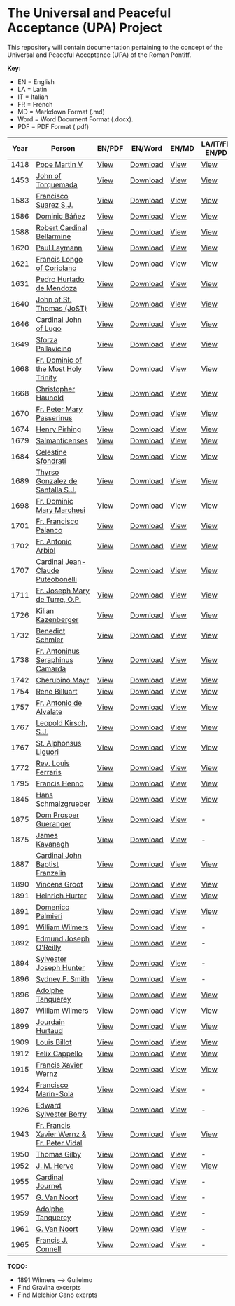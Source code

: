 # The Universal and Peaceful Acceptance (UPA) Project

This repository will contain documentation pertaining to the concept of the Universal and Peaceful Acceptance (UPA) of the Roman Pontiff.

**Key:** 
- EN = English
- LA = Latin
- IT = Italian
- FR = French
- MD = Markdown Format (.md)
- Word = Word Document Format (.docx).
- PDF = PDF Format (.pdf)

| Year | Person       | EN/PDF | EN/Word | EN/MD | LA/IT/FR-EN/PDF | LA/IT/FR-EN/Word | Source |
|-------|--------------|--------|---------|-------|-----------|------------|--------|
| 1418  | [Pope Martin V](https://github.com/TreadingTheTiber/UPA/tree/main/1418%20Pope%20Martin%20V) | [View](https://github.com/TreadingTheTiber/UPA/blob/main/1418%20Pope%20Martin%20V/1418_Pope_Martin_EN.pdf) | [Download](https://github.com/TreadingTheTiber/UPA/raw/refs/heads/main/1418%20Pope%20Martin%20V/1418_Pope_Martin_EN.docx) | [View](https://github.com/TreadingTheTiber/UPA/blob/main/1418%20Pope%20Martin%20V/1418_Pope_Martin_EN.md) | [View](https://github.com/TreadingTheTiber/UPA/blob/main/1418%20Pope%20Martin%20V/1418_Pope_Martin_LA_EN.pdf) | [Download](https://github.com/TreadingTheTiber/UPA/raw/refs/heads/main/1418%20Pope%20Martin%20V/1418_Pope_Martin_LA_EN.docx) | [View](https://archive.org/details/04672031.4.emory.edu/page/667/mode/2up?view=theater) |
| 1453  | [John of Torquemada](https://github.com/TreadingTheTiber/UPA/tree/main/1453%20Turrecremata) | [View](https://github.com/TreadingTheTiber/UPA/blob/main/1453%20Turrecremata/1453_Turrecremata_EN.pdf) | [Download](https://github.com/TreadingTheTiber/UPA/raw/refs/heads/main/1453%20Turrecremata/1453_Turrecremata_EN.docx) | [View](https://github.com/TreadingTheTiber/UPA/blob/main/1453%20Turrecremata/1453_Turrecremata_EN.md) | [View](https://github.com/TreadingTheTiber/UPA/blob/main/1453%20Turrecremata/1453_Turrecremata_LA_EN.pdf) | [Download](https://github.com/TreadingTheTiber/UPA/raw/refs/heads/main/1453%20Turrecremata/1453_Turrecremata_LA_EN.docx) | [View](https://archive.org/details/bub_gb_GWP6pAt-ctEC/page/n779/mode/2up?view=theater) |
| 1583  | [Francisco Suarez S.J.](https://github.com/TreadingTheTiber/UPA/tree/main/1583%20Suarez) | [View](https://github.com/TreadingTheTiber/UPA/blob/main/1583%20Suarez/1583_Suarez_EN.pdf) | [Download](https://github.com/TreadingTheTiber/UPA/raw/refs/heads/main/1583%20Suarez/1583_Suarez_EN.docx) | [View](https://github.com/TreadingTheTiber/UPA/blob/main/1583%20Suarez/1583_Suarez_EN.md) | [View](https://github.com/TreadingTheTiber/UPA/blob/main/1583%20Suarez/1583_Suarez_LA_EN.pdf) | [Download](https://github.com/TreadingTheTiber/UPA/raw/refs/heads/main/1583%20Suarez/1583_Suarez_LA_EN.docx) | [View](https://www.google.com/books/edition/R_p_Francisci_Suarez_Opera_omnia/aCcNAAAAYAAJ?hl=en&gbpv=1&pg=PA161&printsec=frontcover) |
| 1586  | [Dominic Báñez](https://github.com/TreadingTheTiber/UPA/tree/main/1586%20Banez) | [View](https://github.com/TreadingTheTiber/UPA/blob/main/1586%20Banez/1586_Banzez_EN.pdf) | [Download](https://github.com/TreadingTheTiber/UPA/raw/refs/heads/main/1586%20Banez/1586_Banzez_EN.docx) | [View](https://github.com/TreadingTheTiber/UPA/blob/main/1586%20Banez/1586_Banzez_EN.md) | [View](https://github.com/TreadingTheTiber/UPA/blob/main/1586%20Banez/1586_Banzez_LA_EN.pdf) | [Download](https://github.com/TreadingTheTiber/UPA/raw/refs/heads/main/1586%20Banez/1586_Banzez_LA_EN.docx) | [View](https://www.google.com/books/edition/Commentaria_in_Secumdam_Secundae_D_Thoma/q3PKIqSVbn4C?hl=en&gbpv=1&pg=PA127&printsec=frontcover) |
| 1588  | [Robert Cardinal Bellarmine](https://github.com/TreadingTheTiber/UPA/tree/main/1588%20Bellarmine) | [View](https://github.com/TreadingTheTiber/UPA/blob/main/1588%20Bellarmine/1588_Bellarmine_EN.pdf) | [Download](https://github.com/TreadingTheTiber/UPA/raw/refs/heads/main/1588%20Bellarmine/1588_Bellarmine_EN.docx) | [View](https://github.com/TreadingTheTiber/UPA/blob/main/1588%20Bellarmine/1588_Bellarmine_EN.md) | [View](https://github.com/TreadingTheTiber/UPA/blob/main/1588%20Bellarmine/1588_Bellarmine_LA_EN.pdf) | [Download](https://github.com/TreadingTheTiber/UPA/raw/refs/heads/main/1588%20Bellarmine/1588_Bellarmine_LA_EN.docx) | [View](https://www.google.com/books/edition/4_De_controversiis/XDkAAAAAYAAJ?hl=en&gbpv=1&pg=PA491&printsec=frontcover) |
| 1620  | [Paul Laymann](https://github.com/TreadingTheTiber/UPA/tree/main/1620%20Laymann) | [View](https://github.com/TreadingTheTiber/UPA/blob/main/1620%20Laymann/1620_Laymann_EN.pdf) | [Download](https://github.com/TreadingTheTiber/UPA/raw/refs/heads/main/1620%20Laymann/1620_Laymann_EN.docx) | [View](https://github.com/TreadingTheTiber/UPA/blob/main/1620%20Laymann/1620_Laymann_EN.md) | [View](https://github.com/TreadingTheTiber/UPA/blob/main/1620%20Laymann/1620_Laymann_LA_EN.pdf) | [Download](https://github.com/TreadingTheTiber/UPA/raw/refs/heads/main/1620%20Laymann/1620_Laymann_LA_EN.docx) | [View](https://www.google.com/books/edition/Quaestiones_Canonicae_De_Praelatorum_Ecc/jjFFAAAAcAAJ?hl=en&gbpv=1&pg=PA23&printsec=frontcover) |
| 1621  | [Francis Longo of Coriolano](https://github.com/TreadingTheTiber/UPA/tree/main/1621%20Coriolano) | [View](https://github.com/TreadingTheTiber/UPA/blob/main/1621%20Coriolano/1621_Coriolano_EN.pdf) | [Download](https://github.com/TreadingTheTiber/UPA/raw/refs/heads/main/1621%20Coriolano/1621_Coriolano_EN.docx) | [View](https://github.com/TreadingTheTiber/UPA/blob/main/1621%20Coriolano/1621_Coriolano_EN.md) | [View](https://github.com/TreadingTheTiber/UPA/blob/main/1621%20Coriolano/1621_Coriolano_LA_EN.pdf) | [Download](https://github.com/TreadingTheTiber/UPA/raw/refs/heads/main/1621%20Coriolano/1621_Coriolano_LA_EN.docx) | [View](https://www.google.com/books/edition/Summa_conciliorum_omnium_quae_a_sancto_P/LpGGFUiX8egC?hl=en&gbpv=1&pg=PA82&printsec=frontcover) |
| 1631  | [Pedro Hurtado de Mendoza](https://github.com/TreadingTheTiber/UPA/tree/main/1631%20Hurtado) | [View](https://github.com/TreadingTheTiber/UPA/blob/main/1631%20Hurtado/1631_Hurtado_EN.pdf) | [Download](https://github.com/TreadingTheTiber/UPA/raw/refs/heads/main/1631%20Hurtado/1631_Hurtado_EN.docx) | [View](https://github.com/TreadingTheTiber/UPA/blob/main/1631%20Hurtado/1631_Hurtado_EN.md) | [View](https://github.com/TreadingTheTiber/UPA/blob/main/1631%20Hurtado/1631_Hurtado_LA_EN.pdf) | [Download](https://github.com/TreadingTheTiber/UPA/raw/refs/heads/main/1631%20Hurtado/1631_Hurtado_LA_EN.docx) | [View](https://books.google.com/books/download/Petri_Hurtado_de_Mendoza_Scholasticae_et.pdf?id=f-lyKzvP8LYC&output=pdf&sig=ACfU3U0QAPofnhJF6P-VU8kIOtEdNqJNxw) |
| 1640  | [John of St. Thomas (JoST)](https://github.com/TreadingTheTiber/UPA/tree/main/1640%20JoST) | [View](https://github.com/TreadingTheTiber/UPA/blob/main/1640%20JoST/1640_JoST_EN.pdf) | [Download](https://github.com/TreadingTheTiber/UPA/raw/refs/heads/main/1640%20JoST/1640_JoST_EN.docx) | [View](https://github.com/TreadingTheTiber/UPA/blob/main/1640%20JoST/1640_JoST_EN.md) | [View](https://github.com/TreadingTheTiber/UPA/blob/main/1640%20JoST/1640_JoST_LA_EN.pdf) | [Download](https://github.com/TreadingTheTiber/UPA/raw/refs/heads/main/1640%20JoST/1640_JoST_LA_EN.docx) | [View](https://isidore.co/calibre#book_id=8948&library_id=CalibreLibrary&panel=book_details) |
| 1646  | [Cardinal John of Lugo](https://github.com/TreadingTheTiber/UPA/tree/main/1646%20De%20Lugo) | [View](https://github.com/TreadingTheTiber/UPA/blob/main/1646%20De%20Lugo/1646_Lugo_EN.pdf) | [Download](https://github.com/TreadingTheTiber/UPA/raw/refs/heads/main/1646%20De%20Lugo/1646_Lugo_EN.docx) | [View](https://github.com/TreadingTheTiber/UPA/blob/main/1646%20De%20Lugo/1646_Lugo_EN.md) | [View](https://github.com/TreadingTheTiber/UPA/blob/main/1646%20De%20Lugo/1646_Lugo_LA_EN.pdf) | [Download](https://github.com/TreadingTheTiber/UPA/raw/refs/heads/main/1646%20De%20Lugo/1646_Lugo_LA_EN.docx) | [View](https://www.google.com/books/edition/Joannis_de_Lugo_Opera_Omnia_Theologica_q/nEy91kYT78gC?hl=en&gbpv=1&bsq=Martini) |
| 1649  | [Sforza Pallavicino](https://github.com/TreadingTheTiber/UPA/tree/main/1649%20Pallavicino) | [View](https://github.com/TreadingTheTiber/UPA/blob/main/1649%20Pallavicino/1649_Pallavicino_EN.pdf) | [Download](https://github.com/TreadingTheTiber/UPA/raw/refs/heads/main/1649%20Pallavicino/1649_Pallavicino_EN.docx) | [View](https://github.com/TreadingTheTiber/UPA/blob/main/1649%20Pallavicino/1649_Pallavicino_EN.md) | [View](https://github.com/TreadingTheTiber/UPA/blob/main/1649%20Pallavicino/1649_Pallavicino_LA_EN.pdf) | [Download](https://github.com/TreadingTheTiber/UPA/raw/refs/heads/main/1649%20Pallavicino/1649_Pallavicino_LA_EN.docx) | [View](https://www.google.com/books/edition/Assertiones_theologicae/Pi5AAAAAcAAJ?hl=en&gbpv=1&pg=PA177&printsec=frontcover) |
| 1668  | [Fr. Dominic of the Most Holy Trinity](https://github.com/TreadingTheTiber/UPA/tree/main/1668%20Dominico) | [View](https://github.com/TreadingTheTiber/UPA/blob/main/1668%20Dominico/1668_Dominico_EN.pdf) | [Download](https://github.com/TreadingTheTiber/UPA/raw/refs/heads/main/1668%20Dominico/1668_Dominico_EN.docx) | [View](https://github.com/TreadingTheTiber/UPA/blob/main/1668%20Dominico/1668_Dominico_EN.md) | [View](https://github.com/TreadingTheTiber/UPA/blob/main/1668%20Dominico/1668_Dominico_LA_EN.pdf) | [Download](https://github.com/TreadingTheTiber/UPA/raw/refs/heads/main/1668%20Dominico/1668_Dominico_LA_EN.docx) | [View](https://www.google.com/books/edition/Bibliotheca_theologica/ihC0SLSmCXwC?hl=en&gbpv=1&pg=PA214&printsec=frontcover) |
| 1668  | [Christopher Haunold](https://github.com/TreadingTheTiber/UPA/tree/main/1668%20Haunold) | [View](https://github.com/TreadingTheTiber/UPA/blob/main/1668%20Haunold/1668_Haunold_EN.pdf) | [Download](https://github.com/TreadingTheTiber/UPA/raw/refs/heads/main/1668%20Haunold/1668_Haunold_EN.docx) | [View](https://github.com/TreadingTheTiber/UPA/blob/main/1668%20Haunold/1668_Haunold_EN.md) | [View](https://github.com/TreadingTheTiber/UPA/blob/main/1668%20Haunold/1668_Haunold_LA_EN.pdf) | [Download](https://github.com/TreadingTheTiber/UPA/raw/refs/heads/main/1668%20Haunold/1668_Haunold_LA_EN.docx) | [View](https://www.google.com/books/edition/Theologiae_speculatiuae_scholasticis_pra/9Su7UBODULYC?hl=en&gbpv=1&pg=PA351&printsec=frontcover) |
| 1670  | [Fr. Peter Mary Passerinus](https://github.com/TreadingTheTiber/UPA/tree/main/1670%20Passerinus) | [View](https://github.com/TreadingTheTiber/UPA/blob/main/1670%20Passerinus/1670_Passerinus_EN.pdf) | [Download](https://github.com/TreadingTheTiber/UPA/raw/refs/heads/main/1670%20Passerinus/1670_Passerinus_EN.docx) | [View](https://github.com/TreadingTheTiber/UPA/blob/main/1670%20Passerinus/1670_Passerinus_EN.md) | [View](https://github.com/TreadingTheTiber/UPA/blob/main/1670%20Passerinus/1670_Passerinus_LA_EN.pdf) | [Download](https://github.com/TreadingTheTiber/UPA/raw/refs/heads/main/1670%20Passerinus/1670_Passerinus_LA_EN.docx) | [View](https://www.digitale-sammlungen.de/en/view/bsb10489092?page=166,167) |
| 1674  | [Henry Pirhing](https://github.com/TreadingTheTiber/UPA/tree/main/1674%20Pirhing) | [View](https://github.com/TreadingTheTiber/UPA/blob/main/1674%20Pirhing/1674_Pirling_EN.pdf) | [Download](https://github.com/TreadingTheTiber/UPA/raw/refs/heads/main/1674%20Pirhing/1674_Pirling_EN.docx) | [View](https://github.com/TreadingTheTiber/UPA/blob/main/1674%20Pirhing/1674_Pirling_EN.md) | [View](https://github.com/TreadingTheTiber/UPA/blob/main/1674%20Pirhing/1674_Pirling_LA_EN.pdf) | [Download](https://github.com/TreadingTheTiber/UPA/raw/refs/heads/main/1674%20Pirhing/1674_Pirling_LA_EN.docx) | [View](https://mdz-nbn-resolving.de/details:bsb11198649) |
| 1679  | [Salmanticenses](https://github.com/TreadingTheTiber/UPA/tree/main/1679%20Salmanticenses) | [View](https://github.com/TreadingTheTiber/UPA/blob/main/1679%20Salmanticenses/1679_Salmanticenses_EN.pdf) | [Download](https://github.com/TreadingTheTiber/UPA/raw/refs/heads/main/1679%20Salmanticenses/1679_Salmanticenses_EN.docx) | [View](https://github.com/TreadingTheTiber/UPA/blob/main/1679%20Salmanticenses/1679_Salmanticenses_EN.md) | [View](https://github.com/TreadingTheTiber/UPA/blob/main/1679%20Salmanticenses/1679_Salmanticenses_LA_EN.pdf) | [Download](https://github.com/TreadingTheTiber/UPA/raw/refs/heads/main/1679%20Salmanticenses/1679_Salmanticenses_LA_EN.docx) | [View](https://archive.org/details/collegiisalmanti11anto/page/260/mode/2up?view=theater) |
| 1684  | [Celestine Sfondrati](https://github.com/TreadingTheTiber/UPA/tree/main/1684%20Sfondrati) | [View](https://github.com/TreadingTheTiber/UPA/blob/main/1684%20Sfondrati/1684_Celestino_EN.pdf) | [Download](https://github.com/TreadingTheTiber/UPA/raw/refs/heads/main/1684%20Sfondrati/1684_Celestino_EN.docx) | [View](https://github.com/TreadingTheTiber/UPA/blob/main/1684%20Sfondrati/1684_Celestino_EN.md) | [View](https://github.com/TreadingTheTiber/UPA/blob/main/1684%20Sfondrati/1684_Celestino_LA_EN.pdf) | [Download](https://github.com/TreadingTheTiber/UPA/raw/refs/heads/main/1684%20Sfondrati/1684_Celestino_LA_EN.docx) | [View](https://archive.org/details/ita-bnc-mag-00002600-001/page/554/mode/2up?view=theater) |
| 1689  | [Thyrso Gonzalez de Santalla S.J.](https://github.com/TreadingTheTiber/UPA/tree/main/1689%20Santall) | [View](https://github.com/TreadingTheTiber/UPA/blob/main/1689%20Santall/1689_Santall_EN.pdf) | [Download](https://github.com/TreadingTheTiber/UPA/raw/refs/heads/main/1689%20Santall/1689_Santall_EN.docx) | [View](https://github.com/TreadingTheTiber/UPA/blob/main/1689%20Santall/1689_Santall_EN.md) | [View](https://github.com/TreadingTheTiber/UPA/blob/main/1689%20Santall/1689_Santall_LA_EN.pdf) | [Download](https://github.com/TreadingTheTiber/UPA/raw/refs/heads/main/1689%20Santall/1689_Santall_LA_EN.docx) | [View](https://play.google.com/books/reader?id=_RS4MjanzvsC&pg=GBS.PA126&hl=en) |
| 1698  | [Fr. Dominic Mary Marchesi](https://github.com/TreadingTheTiber/UPA/tree/main/1698%20Marchesius) | [View](https://github.com/TreadingTheTiber/UPA/blob/main/1698%20Marchesius/1698_Marchesius_EN.pdf) | [Download](https://github.com/TreadingTheTiber/UPA/raw/refs/heads/main/1698%20Marchesius/1698_Marchesius_EN.docx) | [View](https://github.com/TreadingTheTiber/UPA/blob/main/1698%20Marchesius/1698_Marchesius_EN.md) | [View](https://github.com/TreadingTheTiber/UPA/blob/main/1698%20Marchesius/1698_Marchesius_LA_EN.pdf) | [Download](https://github.com/TreadingTheTiber/UPA/raw/refs/heads/main/1698%20Marchesius/1698_Marchesius_LA_EN.docx) | [View](https://archive.org/details/bub_gb_XcEZHlb2lWoC/page/800/mode/2up) |
| 1701  | [Fr. Francisco Palanco](https://github.com/TreadingTheTiber/UPA/tree/main/1701%20Palanco) | [View](https://github.com/TreadingTheTiber/UPA/blob/main/1701%20Palanco/1701_Palanco_EN.pdf) | [Download](https://github.com/TreadingTheTiber/UPA/raw/refs/heads/main/1701%20Palanco/1701_Palanco_EN.docx) | [View](https://github.com/TreadingTheTiber/UPA/blob/main/1701%20Palanco/1701_Palanco_EN.md) | [View](https://github.com/TreadingTheTiber/UPA/blob/main/1701%20Palanco/1701_Palanco_LA_EN.pdf) | [Download](https://github.com/TreadingTheTiber/UPA/raw/refs/heads/main/1701%20Palanco/1701_Palanco_LA_EN.docx) | [View](https://www.google.com/books/edition/Tractatus_de_fide_theologica_In_2_2_Div/quKbLSwe25sC?hl=en&gbpv=1&dq=pacificam%20acceptationem&pg=PA309&printsec=frontcover) |
| 1702  | [Fr. Antonio Arbiol](https://github.com/TreadingTheTiber/UPA/tree/main/1702%20Arbiol) | [View](https://github.com/TreadingTheTiber/UPA/blob/main/1702%20Arbiol/1702_Arbiol_EN.pdf) | [Download](https://github.com/TreadingTheTiber/UPA/raw/refs/heads/main/1702%20Arbiol/1702_Arbiol_EN.docx) | [View](https://github.com/TreadingTheTiber/UPA/blob/main/1702%20Arbiol/1702_Arbiol_EN.md) | [View](https://github.com/TreadingTheTiber/UPA/blob/main/1702%20Arbiol/1702_Arbiol_LA_EN.pdf) | [Download](https://github.com/TreadingTheTiber/UPA/raw/refs/heads/main/1702%20Arbiol/1702_Arbiol_LA_EN.docx) | [View](https://www.google.com/books/edition/Selectae_disputationes_scholasticae_et_d/FZF1hFO76n8C?hl=en&gbpv=1&pg=PA73&printsec=frontcover) |
| 1707  | [Cardinal Jean-Claude Puteobonelli](https://github.com/TreadingTheTiber/UPA/tree/main/1707%20Puteobonelli) | [View](https://github.com/TreadingTheTiber/UPA/blob/main/1707%20Puteobonelli/1707_Puteobonelli_EN.pdf) | [Download](https://github.com/TreadingTheTiber/UPA/raw/refs/heads/main/1707%20Puteobonelli/1707_Puteobonelli_EN.docx) | [View](https://github.com/TreadingTheTiber/UPA/blob/main/1707%20Puteobonelli/1707_Puteobonelli_EN.md) | [View](https://github.com/TreadingTheTiber/UPA/blob/main/1707%20Puteobonelli/1707_Puteobonelli_LA_EN.pdf) | [Download](https://github.com/TreadingTheTiber/UPA/raw/refs/heads/main/1707%20Puteobonelli/1707_Puteobonelli_LA_EN.docx) | [View](https://www.google.com/books/edition/D_Ioannis_Claudii_Puteobonelli_In_primam/3I_78WswdHAC?hl=en&gbpv=1&dq=pacificam%20acceptationem%20Suarez&pg=PA241&printsec=frontcover) |
| 1711  | [Fr. Joseph Mary de Turre, O.P.](https://github.com/TreadingTheTiber/UPA/tree/main/1711%20Turre) | [View](https://github.com/TreadingTheTiber/UPA/blob/main/1711%20Turre/1711_Turre_EN.pdf) | [Download](https://github.com/TreadingTheTiber/UPA/raw/refs/heads/main/1711%20Turre/1711_Turre_EN.docx) | [View](https://github.com/TreadingTheTiber/UPA/blob/main/1711%20Turre/1711_Turre_EN.md) | [View](https://github.com/TreadingTheTiber/UPA/blob/main/1711%20Turre/1711_Turre_LA_EN.pdf) | [Download](https://github.com/TreadingTheTiber/UPA/raw/refs/heads/main/1711%20Turre/1711_Turre_LA_EN.docx) | [View](https://www.google.com/books/edition/Institutionum_ad_verbi_Dei_scripti_intel/y2oJseex0_AC?hl=en&gbpv=1&dq=pacificam%20acceptationem&pg=PA173&printsec=frontcover) |
| 1726  | [Kilian Kazenberger](https://github.com/TreadingTheTiber/UPA/tree/main/1726%20Kazenberger) | [View](https://github.com/TreadingTheTiber/UPA/blob/main/1726%20Kazenberger/1726_Kazenberger_EN.pdf) | [Download](https://github.com/TreadingTheTiber/UPA/raw/refs/heads/main/1726%20Kazenberger/1726_Kazenberger_EN.docx) | [View](https://github.com/TreadingTheTiber/UPA/blob/main/1726%20Kazenberger/1726_Kazenberger_EN.md) | [View](https://github.com/TreadingTheTiber/UPA/blob/main/1726%20Kazenberger/1726_Kazenberger_LA_EN.pdf) | [Download](https://github.com/TreadingTheTiber/UPA/raw/refs/heads/main/1726%20Kazenberger/1726_Kazenberger_LA_EN.docx) | [View](https://books.google.com/books?id=M8IvAAAAYAAJ&pg=PA77) |
| 1732  | [Benedict Schmier](https://github.com/TreadingTheTiber/UPA/tree/main/1732%20Schmier) | [View](https://github.com/TreadingTheTiber/UPA/blob/main/1732%20Schmier/1732_Schmier_EN.pdf) | [Download](https://github.com/TreadingTheTiber/UPA/raw/refs/heads/main/1732%20Schmier/1732_Schmier_EN.docx) | [View](https://github.com/TreadingTheTiber/UPA/blob/main/1732%20Schmier/1732_Schmier_EN.md) | [View](https://github.com/TreadingTheTiber/UPA/blob/main/1732%20Schmier/1732_Schmier_LA_EN.pdf) | [Download](https://github.com/TreadingTheTiber/UPA/raw/refs/heads/main/1732%20Schmier/1732_Schmier_LA_EN.docx) | [View](https://www.google.com/books/edition/Ecclesia_Christi_in_terris_militans_seu/ESNUAAAAcAAJ?hl=en&gbpv=1&pg=PA228&printsec=frontcover) |
| 1738  | [Fr. Antoninus Seraphinus Camarda](https://github.com/TreadingTheTiber/UPA/tree/main/1738%20Camarda) | [View](https://github.com/TreadingTheTiber/UPA/blob/main/1738%20Camarda/1738_Camarda_EN.pdf) | [Download](https://github.com/TreadingTheTiber/UPA/raw/refs/heads/main/1738%20Camarda/1738_Camarda_EN.docx) | [View](https://github.com/TreadingTheTiber/UPA/blob/main/1738%20Camarda/1738_Camarda_EN.md) | [View](https://github.com/TreadingTheTiber/UPA/blob/main/1738%20Camarda/1738_Camarda_LA_EN.pdf) | [Download](https://github.com/TreadingTheTiber/UPA/raw/refs/heads/main/1738%20Camarda/1738_Camarda_LA_EN.docx) | [View](https://www.digitale-sammlungen.de/en/view/bsb10488411) |
| 1742  | [Cherubino Mayr](https://github.com/TreadingTheTiber/UPA/tree/main/1742%20Mayr) | [View](https://github.com/TreadingTheTiber/UPA/blob/main/1742%20Mayr/1742_Cherubino_EN.pdf) | [Download](https://github.com/TreadingTheTiber/UPA/raw/refs/heads/main/1742%20Mayr/1742_Cherubino_EN.docx) | [View](https://github.com/TreadingTheTiber/UPA/blob/main/1742%20Mayr/1742_Cherubino_EN.md) | [View](https://github.com/TreadingTheTiber/UPA/blob/main/1742%20Mayr/1742_Cherubino_LA_EN.pdf) | [Download](https://github.com/TreadingTheTiber/UPA/raw/refs/heads/main/1742%20Mayr/1742_Cherubino_LA_EN.docx) | [View](https://www.digitale-sammlungen.de/en/details/bsb10489566) |
| 1754  | [Rene Billuart](https://github.com/TreadingTheTiber/UPA/tree/main/1754%20Billuart) | [View](https://github.com/TreadingTheTiber/UPA/blob/main/1754%20Billuart/1754_Billuart_EN.pdf) | [Download](https://github.com/TreadingTheTiber/UPA/raw/refs/heads/main/1754%20Billuart/1754_Billuart_EN.docx) | [View](https://github.com/TreadingTheTiber/UPA/blob/main/1754%20Billuart/1754_Billuart_EN.md) | [View](https://github.com/TreadingTheTiber/UPA/blob/main/1754%20Billuart/1754_Billuart_LA_EN.pdf) | [Download](https://github.com/TreadingTheTiber/UPA/raw/refs/heads/main/1754%20Billuart/1754_Billuart_LA_EN.docx) | [View](https://www.google.com/books/edition/Summa_S_Thomae_sive_cursus_theologiae/olylEC32KEsC?hl=en&gbpv=1&pg=PA99&printsec=frontcover) |
| 1757  | [Fr. Antonio de Alvalate](https://github.com/TreadingTheTiber/UPA/tree/main/1757%20Alvalate) | [View](https://github.com/TreadingTheTiber/UPA/blob/main/1757%20Alvalate/1757_Alvalate_EN.pdf) | [Download](https://github.com/TreadingTheTiber/UPA/raw/refs/heads/main/1757%20Alvalate/1757_Alvalate_EN.docx) | [View](https://github.com/TreadingTheTiber/UPA/blob/main/1757%20Alvalate/1757_Alvalate_EN.md) | [View](https://github.com/TreadingTheTiber/UPA/blob/main/1757%20Alvalate/1757_Alvalate_LA_EN.pdf) | [Download](https://github.com/TreadingTheTiber/UPA/raw/refs/heads/main/1757%20Alvalate/1757_Alvalate_LA_EN.docx) | [View](https://www.google.com/books/edition/Cursus_Theologicus_juxta_mentem_Doct_Joa/6pHKt8ugfpIC?hl=en&gbpv=1&pg=PA300&printsec=frontcover) |
| 1767  | [Leopold Kirsch, S.J.](https://github.com/TreadingTheTiber/UPA/tree/main/1767%20Kirsch) | [View](https://github.com/TreadingTheTiber/UPA/blob/main/1767%20Kirsch/1767_Kirsch_EN.pdf) | [Download](https://github.com/TreadingTheTiber/UPA/raw/refs/heads/main/1767%20Kirsch/1767_Kirsch_EN.docx) | [View](https://github.com/TreadingTheTiber/UPA/blob/main/1767%20Kirsch/1767_Kirsch_EN.md) | [View](https://github.com/TreadingTheTiber/UPA/blob/main/1767%20Kirsch/1767_Kirsch_LA_EN.pdf) | [Download](https://github.com/TreadingTheTiber/UPA/raw/refs/heads/main/1767%20Kirsch/1767_Kirsch_LA_EN.docx) | [View](https://www.google.com/books/edition/Tractatus_Theologicus_De_Virtutibus_Theo/ET5dAAAAcAAJ?hl=en&gbpv=1&pg=PA104&printsec=frontcover) |
| 1767  | [St. Alphonsus Liguori](https://github.com/TreadingTheTiber/UPA/tree/main/1767%20Liguori) | [View](https://github.com/TreadingTheTiber/UPA/blob/main/1767%20Liguori/1767_Ligouri_EN.pdf) | [Download](https://github.com/TreadingTheTiber/UPA/raw/refs/heads/main/1767%20Liguori/1767_Ligouri_EN.docx) | [View](https://github.com/TreadingTheTiber/UPA/blob/main/1767%20Liguori/1767_Ligouri_EN.md) | [View](https://github.com/TreadingTheTiber/UPA/blob/main/1767%20Liguori/1767_Ligouri_LA_EN.pdf) | [Download](https://github.com/TreadingTheTiber/UPA/raw/refs/heads/main/1767%20Liguori/1767_Ligouri_LA_EN.docx) | [View](https://www.google.com/books/edition/Verit%C3%A0_della_fede_Opera_data_fuori_dall/In3wgpb6mLoC?hl=en&gbpv=1&pg=PA99&printsec=frontcover) |
| 1772  | [Rev. Louis Ferraris](https://github.com/TreadingTheTiber/UPA/tree/main/1772%20Ferraris) | [View](https://github.com/TreadingTheTiber/UPA/blob/main/1772%20Ferraris/1772_Ferraris_EN.pdf) | [Download](https://github.com/TreadingTheTiber/UPA/raw/refs/heads/main/1772%20Ferraris/1772_Ferraris_EN.docx) | [View](https://github.com/TreadingTheTiber/UPA/blob/main/1772%20Ferraris/1772_Ferraris_EN.md) | [View](https://github.com/TreadingTheTiber/UPA/blob/main/1772%20Ferraris/1772_Ferraris_LA_EN.pdf) | [Download](https://github.com/TreadingTheTiber/UPA/raw/refs/heads/main/1772%20Ferraris/1772_Ferraris_LA_EN.docx) | [View](https://archive.org/details/bub_gb_qN_GNY4BWxYC/page/38/mode/2up) |
| 1795  | [Francis Henno](https://github.com/TreadingTheTiber/UPA/tree/main/1795%20Henno) | [View](https://github.com/TreadingTheTiber/UPA/blob/main/1795%20Henno/1795_Henno_EN.pdf) | [Download](https://github.com/TreadingTheTiber/UPA/raw/refs/heads/main/1795%20Henno/1795_Henno_EN.docx) | [View](https://github.com/TreadingTheTiber/UPA/blob/main/1795%20Henno/1795_Henno_EN.md) | [View](https://github.com/TreadingTheTiber/UPA/blob/main/1795%20Henno/1795_Henno_LA_EN.pdf) | [Download](https://github.com/TreadingTheTiber/UPA/raw/refs/heads/main/1795%20Henno/1795_Henno_LA_EN.docx) | [View](https://www.google.com/books/edition/R_P_F_Francisci_Henno_Theologia_dogm_mor/HblTUSfaCJ4C?hl=en&gbpv=1&dq=Utrum%20credant%20quod%20Papa%20canonice%20electus%2C%20qui%20pro%20temper%20fuerit&pg=PA290&printsec=frontcover) |
| 1845  | [Hans Schmalzgrueber](https://github.com/TreadingTheTiber/UPA/tree/main/1845%20Schmalzgrueber) | [View](https://github.com/TreadingTheTiber/UPA/blob/main/1845%20Schmalzgrueber/1845_Schmalzgrueber_EN.pdf) | [Download](https://github.com/TreadingTheTiber/UPA/raw/refs/heads/main/1845%20Schmalzgrueber/1845_Schmalzgrueber_EN.docx) | [View](https://github.com/TreadingTheTiber/UPA/blob/main/1845%20Schmalzgrueber/1845_Schmalzgrueber_EN.md) | [View](https://github.com/TreadingTheTiber/UPA/blob/main/1845%20Schmalzgrueber/1845_Schmalzgrueber_LA_EN.pdf) | [Download](https://github.com/TreadingTheTiber/UPA/raw/refs/heads/main/1845%20Schmalzgrueber/1845_Schmalzgrueber_LA_EN.docx) | [View](https://archive.org/details/pt1jusecclesiast01schm/page/376/mode/2up) |
| 1875  | [Dom Prosper Gueranger](https://github.com/TreadingTheTiber/UPA/tree/main/1875%20Gueranger) | [View](https://github.com/TreadingTheTiber/UPA/blob/main/1875%20Gueranger/1875_Gueranger_EN.pdf) | [Download](https://github.com/TreadingTheTiber/UPA/raw/refs/heads/main/1875%20Gueranger/1875_Gueranger_EN.docx) | [View](https://github.com/TreadingTheTiber/UPA/blob/main/1875%20Gueranger/1875_Gueranger_EN.md) | - | - | [View](https://archive.org/details/V12TheLiturgicalYear/page/247/mode/2up) |
| 1875  | [James Kavanagh](https://github.com/TreadingTheTiber/UPA/tree/main/1875%20Kavanagh) | [View](https://github.com/TreadingTheTiber/UPA/blob/main/1875%20Kavanagh/1875_Kavanaugh_EN.pdf) | [Download](https://github.com/TreadingTheTiber/UPA/raw/refs/heads/main/1875%20Kavanagh/1875_Kavanaugh_EN.docx) | [View](https://github.com/TreadingTheTiber/UPA/blob/main/1875%20Kavanagh/1875_Kavanaugh_EN.md) | - | - | [View](https://archive.org/details/a622756500kavauoft/page/54/mode/2up) |
| 1887  | [Cardinal John Baptist Franzelin](https://github.com/TreadingTheTiber/UPA/tree/main/1887%20Franzelin) | [View](https://github.com/TreadingTheTiber/UPA/blob/main/1887%20Franzelin/1887_Franzelin_EN.pdf) | [Download](https://github.com/TreadingTheTiber/UPA/raw/refs/heads/main/1887%20Franzelin/1887_Franzelin_EN.docx) | [View](https://github.com/TreadingTheTiber/UPA/blob/main/1887%20Franzelin/1887_Franzelin_EN.md) | [View](https://github.com/TreadingTheTiber/UPA/blob/main/1887%20Franzelin/1887_Franzelin_LA_EN.pdf) | [Download](https://github.com/TreadingTheTiber/UPA/raw/refs/heads/main/1887%20Franzelin/1887_Franzelin_LA_EN.docx) | [View](https://www.google.com/books/edition/Ioannis_Bapt_Franzelin_theses_de_Ecclesi/eZFMAQAAMAAJ?hl=en&gbpv=1&pg=PA236&printsec=frontcover) |
| 1890  | [Vincens Groot](https://github.com/TreadingTheTiber/UPA/tree/main/1890%20Groot) | [View](https://github.com/TreadingTheTiber/UPA/blob/main/1890%20Groot/1890_Groot_EN.pdf) | [Download](https://github.com/TreadingTheTiber/UPA/raw/refs/heads/main/1890%20Groot/1890_Groot_EN.docx) | [View](https://github.com/TreadingTheTiber/UPA/blob/main/1890%20Groot/1890_Groot_EN.md) | [View](https://github.com/TreadingTheTiber/UPA/blob/main/1890%20Groot/1890_Groot_LA_EN.pdf) | [Download](https://github.com/TreadingTheTiber/UPA/raw/refs/heads/main/1890%20Groot/1890_Groot_LA_EN.docx) | [View](https://archive.org/details/summaapologetic1v2groo/page/n345/mode/2up?view=theater) |
| 1891  | [Heinrich Hurter](https://github.com/TreadingTheTiber/UPA/tree/main/1891%20Hurter) | [View](https://github.com/TreadingTheTiber/UPA/blob/main/1891%20Hurter/1891_Hurter_EN.pdf) | [Download](https://github.com/TreadingTheTiber/UPA/raw/refs/heads/main/1891%20Hurter/1891_Hurter_EN.docx) | [View](https://github.com/TreadingTheTiber/UPA/blob/main/1891%20Hurter/1891_Hurter_EN.md) | [View](https://github.com/TreadingTheTiber/UPA/blob/main/1891%20Hurter/1891_Hurter_LA_EN.pdf) | [Download](https://github.com/TreadingTheTiber/UPA/raw/refs/heads/main/1891%20Hurter/1891_Hurter_LA_EN.docx) | [View](https://archive.org/details/theologiaedogmat00hurt/page/302/mode/2up?view=theater&q=electos+) |
| 1891  | [Domenico Palmieri](https://github.com/TreadingTheTiber/UPA/tree/main/1891%20Palmieri) | [View](https://github.com/TreadingTheTiber/UPA/blob/main/1891%20Palmieri/1891_Palmieri_EN.pdf) | [Download](https://github.com/TreadingTheTiber/UPA/raw/refs/heads/main/1891%20Palmieri/1891_Palmieri_EN.docx) | [View](https://github.com/TreadingTheTiber/UPA/blob/main/1891%20Palmieri/1891_Palmieri_EN.md) | [View](https://github.com/TreadingTheTiber/UPA/blob/main/1891%20Palmieri/1891_Palmieri_LA_EN.pdf) | [Download](https://github.com/TreadingTheTiber/UPA/raw/refs/heads/main/1891%20Palmieri/1891_Palmieri_LA_EN.docx) | [View](https://archive.org/details/tractatusderoman00palm/page/220/mode/2up?view=theater) |
| 1891  | [William Wilmers](https://github.com/TreadingTheTiber/UPA/tree/main/1891%20Wilmers) | [View](https://github.com/TreadingTheTiber/UPA/blob/main/1891%20Wilmers/1891_Wilmers_EN.pdf) | [Download](https://github.com/TreadingTheTiber/UPA/raw/refs/heads/main/1891%20Wilmers/1891_Wilmers_EN.docx) | [View](https://github.com/TreadingTheTiber/UPA/blob/main/1891%20Wilmers/1891_Wilmers_EN.md) | - | - | [View](https://www.google.com/books/edition/Handbook_of_the_Christian_Religion_for_t/1bhUAAAAYAAJ?hl=en&gbpv=1&pg=PA95&printsec=frontcover) |
| 1892  | [Edmund Joseph O'Reilly](https://github.com/TreadingTheTiber/UPA/tree/main/1892%20O'Reilly) | [View](https://github.com/TreadingTheTiber/UPA/blob/main/1892%20O'Reilly/1892_Oreilly_EN.pdf) | [Download](https://github.com/TreadingTheTiber/UPA/raw/refs/heads/main/1892%20O'Reilly/1892_Oreilly_EN.docx) | [View](https://github.com/TreadingTheTiber/UPA/blob/main/1892%20O'Reilly/1892_Oreilly_EN.md) | - | - | [View](https://archive.org/details/relationsofchurc00orei/page/308/mode/2up) |
| 1894  | [Sylvester Joseph Hunter](https://github.com/TreadingTheTiber/UPA/tree/main/1894%20Hunter) | [View](https://github.com/TreadingTheTiber/UPA/blob/main/1894%20Hunter/1894_Hunter_EN.pdf) | [Download](https://github.com/TreadingTheTiber/UPA/raw/refs/heads/main/1894%20Hunter/1894_Hunter_EN.docx) | [View](https://github.com/TreadingTheTiber/UPA/blob/main/1894%20Hunter/1894_Hunter_EN.md) | - | - | [View](https://archive.org/details/OutlinesOfDogmaticTheologyVolume1/page/307/mode/2up) |
| 1896  | [Sydney F. Smith](https://github.com/TreadingTheTiber/UPA/tree/main/1896%20Smith) | [View](https://github.com/TreadingTheTiber/UPA/blob/main/1896%20Smith/1896_Smith_EN.pdf) | [Download](https://github.com/TreadingTheTiber/UPA/raw/refs/heads/main/1896%20Smith/1896_Smith_EN.docx) | [View](https://github.com/TreadingTheTiber/UPA/blob/main/1896%20Smith/1896_Smith_EN.md) | - | - | [View](https://archive.org/details/historicalpapers0004unse/page/6/mode/2up) |
| 1896  | [Adolphe Tanquerey](https://github.com/TreadingTheTiber/UPA/tree/main/1896%20Tanquerey) | [View](https://github.com/TreadingTheTiber/UPA/blob/main/1896%20Tanquerey/1896_Tanquerey_EN.pdf) | [Download](https://github.com/TreadingTheTiber/UPA/raw/refs/heads/main/1896%20Tanquerey/1896_Tanquerey_EN.docx) | [View](https://github.com/TreadingTheTiber/UPA/blob/main/1896%20Tanquerey/1896_Tanquerey_EN.md) | [View](https://github.com/TreadingTheTiber/UPA/blob/main/1896%20Tanquerey/1896_Tanquerey_LA_EN.pdf) | [Download](https://github.com/TreadingTheTiber/UPA/raw/refs/heads/main/1896%20Tanquerey/1896_Tanquerey_LA_EN.docx) | [View](https://www.google.com/books/edition/Synopsis_theologi%C3%A6_dogmatic%C3%A6_fundament/G2xHAAAAYAAJ?hl=en&gbpv=1&pg=PA522&printsec=frontcover) |
| 1897  | [William Wilmers](https://github.com/TreadingTheTiber/UPA/tree/main/1897%20Wilmers) | [View](https://github.com/TreadingTheTiber/UPA/blob/main/1897%20Wilmers/1897_Wilmers_EN.pdf) | [Download](https://github.com/TreadingTheTiber/UPA/raw/refs/heads/main/1897%20Wilmers/1897_Wilmers_EN.docx) | [View](https://github.com/TreadingTheTiber/UPA/blob/main/1897%20Wilmers/1897_Wilmers_EN.md) | [View](https://github.com/TreadingTheTiber/UPA/blob/main/1897%20Wilmers/1897_Wilmers_LA_EN.pdf) | [Download](https://github.com/TreadingTheTiber/UPA/raw/refs/heads/main/1897%20Wilmers/1897_Wilmers_LA_EN.docx) | [View](https://isidore.co/calibre#book_id=9650&library_id=CalibreLibrary&panel=book_details) |
| 1899  | [Jourdain Hurtaud](https://github.com/TreadingTheTiber/UPA/tree/main/1899%20Hurtaud) | [View](https://github.com/TreadingTheTiber/UPA/blob/main/1899%20Hurtaud/1899_Hurtaud_EN.pdf) | [Download](https://github.com/TreadingTheTiber/UPA/raw/refs/heads/main/1899%20Hurtaud/1899_Hurtaud_EN.docx) | [View](https://github.com/TreadingTheTiber/UPA/blob/main/1899%20Hurtaud/1899_Hurtaud_EN.md) | [View](https://github.com/TreadingTheTiber/UPA/blob/main/1899%20Hurtaud/1899_Hurtaud_FR_EN.pdf) | [Download](https://github.com/TreadingTheTiber/UPA/raw/refs/heads/main/1899%20Hurtaud/1899_Hurtaud_FR_EN.docx) | [View](https://babel.hathitrust.org/cgi/pt?id=hvd.32044079137469&seq=633) |
| 1909  | [Louis Billot](https://github.com/TreadingTheTiber/UPA/tree/main/1909%20Billot) | [View](https://github.com/TreadingTheTiber/UPA/blob/main/1909%20Billot/1909_Billot_EN.pdf) | [Download](https://github.com/TreadingTheTiber/UPA/raw/refs/heads/main/1909%20Billot/1909_Billot_EN.docx) | [View](https://github.com/TreadingTheTiber/UPA/blob/main/1909%20Billot/1909_Billot_EN.md) | [View](https://github.com/TreadingTheTiber/UPA/blob/main/1909%20Billot/1909_Billot_LA_EN.pdf) | [Download](https://github.com/TreadingTheTiber/UPA/raw/refs/heads/main/1909%20Billot/1909_Billot_LA_EN.docx) | [View](https://archive.org/details/tractatusdeeccle01bill/page/620/mode/2up) |
| 1912  | [Felix Cappello](https://github.com/TreadingTheTiber/UPA/tree/main/1912%20Cappello) | [View](https://github.com/TreadingTheTiber/UPA/blob/main/1912%20Cappello/1912_Cappello_EN.pdf) | [Download](https://github.com/TreadingTheTiber/UPA/raw/refs/heads/main/1912%20Cappello/1912_Cappello_EN.docx) | [View](https://github.com/TreadingTheTiber/UPA/blob/main/1912%20Cappello/1912_Cappello_EN.md) | [View](https://github.com/TreadingTheTiber/UPA/blob/main/1912%20Cappello/1912_Cappello_LA_EN.pdf) | [Download](https://github.com/TreadingTheTiber/UPA/raw/refs/heads/main/1912%20Cappello/1912_Cappello_LA_EN.docx) | [View](https://isidore.co/calibre#book_id=9115&library_id=CalibreLibrary&panel=book_details) |
| 1915  | [Francis Xavier Wernz](https://github.com/TreadingTheTiber/UPA/tree/main/1915%20Wernz) | [View](https://github.com/TreadingTheTiber/UPA/blob/main/1915%20Wernz/1915_Wernz_EN.pdf) | [Download](https://github.com/TreadingTheTiber/UPA/raw/refs/heads/main/1915%20Wernz/1915_Wernz_EN.docx) | [View](https://github.com/TreadingTheTiber/UPA/blob/main/1915%20Wernz/1915_Wernz_EN.md) | [View](https://github.com/TreadingTheTiber/UPA/blob/main/1915%20Wernz/1915_Wernz_LA_EN.pdf) | [Download](https://github.com/TreadingTheTiber/UPA/raw/refs/heads/main/1915%20Wernz/1915_Wernz_LA_EN.docx) | [View](https://archive.org/details/iusdecretaliumad0002wern/page/354/mode/2up?view=theater) |
| 1924  | [Francisco Marín-Sola](https://github.com/TreadingTheTiber/UPA/tree/main/1924%20Marin-Sola) | [View](https://github.com/TreadingTheTiber/UPA/blob/main/1924%20Marin-Sola/1924_Marin-Sola_EN.pdf) | [Download](https://github.com/TreadingTheTiber/UPA/raw/refs/heads/main/1924%20Marin-Sola/1924_Marin-Sola_EN.docx) | [View](https://github.com/TreadingTheTiber/UPA/blob/main/1924%20Marin-Sola/1924_Marin-Sola_EN.md) | - | - | [View](https://isidore.co/calibre#book_id=10025&library_id=CalibreLibrary&panel=book_details) |
| 1926  | [Edward Sylvester Berry](https://github.com/TreadingTheTiber/UPA/tree/main/1926%20Berry) | [View](https://github.com/TreadingTheTiber/UPA/blob/main/1926%20Berry/1926_Berry_EN.pdf) | [Download](https://github.com/TreadingTheTiber/UPA/raw/refs/heads/main/1926%20Berry/1926_Berry_EN.docx) | [View](https://github.com/TreadingTheTiber/UPA/blob/main/1926%20Berry/1926_Berry_EN.md) | - | - | [View](https://archive.org/details/churchofchristap00berr/page/504/mode/2up?q=unanimous+consent) |
| 1943  | [Fr. Francis Xavier Wernz & Fr. Peter Vidal](https://github.com/TreadingTheTiber/UPA/tree/main/1943%20Wernz-Vidal) | [View](https://github.com/TreadingTheTiber/UPA/blob/main/1943%20Wernz-Vidal/1943_Wernz_EN.pdf) | [Download](https://github.com/TreadingTheTiber/UPA/raw/refs/heads/main/1943%20Wernz-Vidal/1943_Wernz_EN.docx) | [View](https://github.com/TreadingTheTiber/UPA/blob/main/1943%20Wernz-Vidal/1943_Wernz_EN.md) | [View](https://github.com/TreadingTheTiber/UPA/blob/main/1943%20Wernz-Vidal/1943_Wernz_LA_EN.pdf) | [Download](https://github.com/TreadingTheTiber/UPA/raw/refs/heads/main/1943%20Wernz-Vidal/1943_Wernz_LA_EN.docx) | [View](https://archive.org/details/IusCanonicumWernzSJVidalSJ/2%20%28De%20Personis%29-%20Ius%20Canonicum-%20Wernz%20SJ%2C%20Vidal%20SJ/page/n265/mode/2up) |
| 1950  | [Thomas Gilby](https://github.com/TreadingTheTiber/UPA/tree/main/1950%20Gilby) | [View](https://github.com/TreadingTheTiber/UPA/blob/main/1950%20Gilby/1950_Gilby_EN.pdf) | [Download](https://github.com/TreadingTheTiber/UPA/raw/refs/heads/main/1950%20Gilby/1950_Gilby_EN.docx) | [View](https://github.com/TreadingTheTiber/UPA/blob/main/1950%20Gilby/1950_Gilby_EN.md) | - | - | [View](https://isidore.co/calibre#book_id=9841&library_id=CalibreLibrary&panel=book_details) |
| 1952  | [J. M. Herve](https://github.com/TreadingTheTiber/UPA/tree/main/1952%20Herve) | [View](https://github.com/TreadingTheTiber/UPA/blob/main/1952%20Herve/1952_Herve_EN.pdf) | [Download](https://github.com/TreadingTheTiber/UPA/raw/refs/heads/main/1952%20Herve/1952_Herve_EN.docx) | [View](https://github.com/TreadingTheTiber/UPA/blob/main/1952%20Herve/1952_Herve_EN.md) | [View](https://github.com/TreadingTheTiber/UPA/blob/main/1952%20Herve/1952_Herve_LA_EN.pdf) | [Download](https://github.com/TreadingTheTiber/UPA/raw/refs/heads/main/1952%20Herve/1952_Herve_LA_EN.docx) | [View](https://archive.org/details/manualetheologid0000herv/page/500/mode/2up?view=theater) |
| 1955  | [Cardinal Journet](https://github.com/TreadingTheTiber/UPA/tree/main/1955%20Journet) | [View](https://github.com/TreadingTheTiber/UPA/blob/main/1955%20Journet/1955_Journet_EN.pdf) | [Download](https://github.com/TreadingTheTiber/UPA/raw/refs/heads/main/1955%20Journet/1955_Journet_EN.docx) | [View](https://github.com/TreadingTheTiber/UPA/blob/main/1955%20Journet/1955_Journet_EN.md) | - | - | [View](https://isidore.co/calibre#book_id=9181&library_id=CalibreLibrary&panel=book_details) |
| 1957  | [G. Van Noort](https://github.com/TreadingTheTiber/UPA/tree/main/1957%20Van%20Noort) | [View](https://github.com/TreadingTheTiber/UPA/blob/main/1957%20Van%20Noort/1957_Noort_EN.pdf) | [Download](https://github.com/TreadingTheTiber/UPA/raw/refs/heads/main/1957%20Van%20Noort/1957_Noort_EN.docx) | [View](https://github.com/TreadingTheTiber/UPA/blob/main/1957%20Van%20Noort/1957_Noort_EN.md) | - | - | [View](https://archive.org/details/vannoortvol2christschurch/page/n67/mode/2up?q=legitimately+elected) |
| 1959  | [Adolphe Tanquerey](https://github.com/TreadingTheTiber/UPA/tree/main/1959%20Tanquerey) | [View](https://github.com/TreadingTheTiber/UPA/blob/main/1959%20Tanquerey/1959_Tanquerey_EN.pdf) | [Download](https://github.com/TreadingTheTiber/UPA/raw/refs/heads/main/1959%20Tanquerey/1959_Tanquerey_EN.docx) | [View](https://github.com/TreadingTheTiber/UPA/blob/main/1959%20Tanquerey/1959_Tanquerey_EN.md) | - | - | [View](https://archive.org/details/bwb_W9-DBA-910/page/144/mode/2up?view=theater) |
| 1961  | [G. Van Noort](https://github.com/TreadingTheTiber/UPA/tree/main/1961%20Van%20Noort) | [View](https://github.com/TreadingTheTiber/UPA/blob/main/1961%20Van%20Noort/1961_Noort_EN.pdf) | [Download](https://github.com/TreadingTheTiber/UPA/raw/refs/heads/main/1961%20Van%20Noort/1961_Noort_EN.docx) | [View](https://github.com/TreadingTheTiber/UPA/blob/main/1961%20Van%20Noort/1961_Noort_EN.md) | - | - | [View](https://archive.org/details/sourcesofrevelat0000gera/page/264/mode/2up?view=theater) |
| 1965  | [Francis J. Connell](https://github.com/TreadingTheTiber/UPA/tree/main/1965%20Connell) | [View](https://github.com/TreadingTheTiber/UPA/blob/main/1965%20Connell/1965_Connell_EN.pdf) | [Download](https://github.com/TreadingTheTiber/UPA/raw/refs/heads/main/1965%20Connell/1965_Connell_EN.docx) | [View](https://github.com/TreadingTheTiber/UPA/blob/main/1965%20Connell/1965_Connell_EN.md) | - | - | [View](https://archive.org/details/sim_american-ecclesiastical-review_1965-12_153_6/page/422/mode/2up?view=theater) |

**TODO:**
- 1891 Wilmers --> Guilelmo
- Find Gravina excerpts
- Find Melchior Cano exerpts
